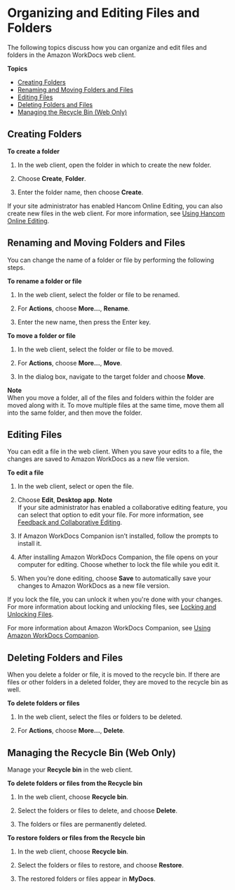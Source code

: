 # Organizing and Editing Files and Folders<a name="client_folders"></a>

The following topics discuss how you can organize and edit files and folders in the Amazon WorkDocs web client\.

**Topics**
+ [Creating Folders](#web_create_folder)
+ [Renaming and Moving Folders and Files](#web_rename_folder)
+ [Editing Files](#edit_files)
+ [Deleting Folders and Files](#web_delete_folder)
+ [Managing the Recycle Bin \(Web Only\)](#recycle_bin)

## Creating Folders<a name="web_create_folder"></a>

**To create a folder**

1. In the web client, open the folder in which to create the new folder\.

1. Choose **Create**, **Folder**\.

1. Enter the folder name, then choose **Create**\.

If your site administrator has enabled Hancom Online Editing, you can also create new files in the web client\. For more information, see [Using Hancom Online Editing](hancom-online-edit.md)\.

## Renaming and Moving Folders and Files<a name="web_rename_folder"></a>

You can change the name of a folder or file by performing the following steps\.

**To rename a folder or file**

1. In the web client, select the folder or file to be renamed\.

1. For **Actions**, choose **More\.\.\.**, **Rename**\.

1. Enter the new name, then press the Enter key\.

**To move a folder or file**

1. In the web client, select the folder or file to be moved\.

1. For **Actions**, choose **More\.\.\.**, **Move**\.

1. In the dialog box, navigate to the target folder and choose **Move**\.

**Note**  
When you move a folder, all of the files and folders within the folder are moved along with it\. To move multiple files at the same time, move them all into the same folder, and then move the folder\.

## Editing Files<a name="edit_files"></a>

You can edit a file in the web client\. When you save your edits to a file, the changes are saved to Amazon WorkDocs as a new file version\.

**To edit a file**

1. In the web client, select or open the file\.

1. Choose **Edit**, **Desktop app**\.
**Note**  
If your site administrator has enabled a collaborative editing feature, you can select that option to edit your file\. For more information, see [Feedback and Collaborative Editing](collab-editing.md)\.

1. If Amazon WorkDocs Companion isn’t installed, follow the prompts to install it\.

1. After installing Amazon WorkDocs Companion, the file opens on your computer for editing\. Choose whether to lock the file while you edit it\.

1. When you’re done editing, choose **Save** to automatically save your changes to Amazon WorkDocs as a new file version\.

If you lock the file, you can unlock it when you're done with your changes\. For more information about locking and unlocking files, see [Locking and Unlocking Files](client_lock_files.md)\.

For more information about Amazon WorkDocs Companion, see [Using Amazon WorkDocs Companion](companion.md)\.

## Deleting Folders and Files<a name="web_delete_folder"></a>

When you delete a folder or file, it is moved to the recycle bin\. If there are files or other folders in a deleted folder, they are moved to the recycle bin as well\.

**To delete folders or files**

1. In the web client, select the files or folders to be deleted\. 

1. For **Actions**, choose **More\.\.\.**, **Delete**\.

## Managing the Recycle Bin \(Web Only\)<a name="recycle_bin"></a>

Manage your **Recycle bin** in the web client\.

**To delete folders or files from the **Recycle bin****

1. In the web client, choose **Recycle bin**\.

1. Select the folders or files to delete, and choose **Delete**\.

1. The folders or files are permanently deleted\.

**To restore folders or files from the **Recycle bin****

1. In the web client, choose **Recycle bin**\.

1. Select the folders or files to restore, and choose **Restore**\.

1. The restored folders or files appear in **MyDocs**\.